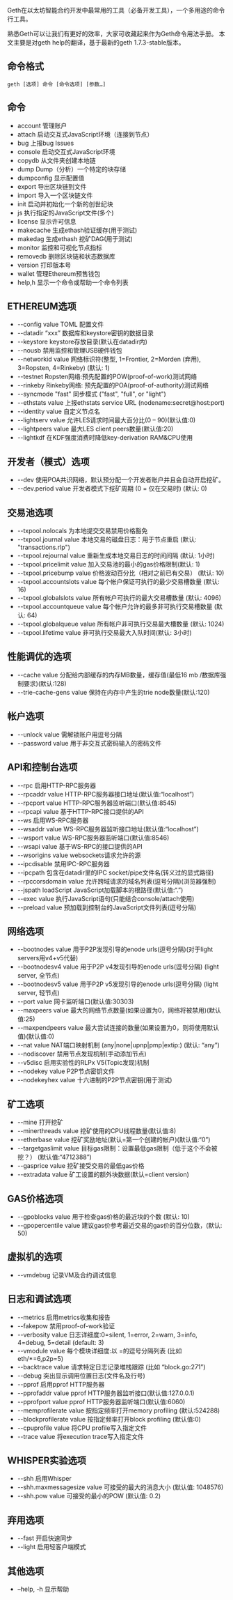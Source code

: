 Geth在以太坊智能合约开发中最常用的工具（必备开发工具），一个多用途的命令行工具。

熟悉Geth可以让我们有更好的效率，大家可收藏起来作为Geth命令用法手册。 本文主要是对geth help的翻译，基于最新的geth 1.7.3-stable版本。

## 命令格式
```shell
geth [选项] 命令 [命令选项] [参数…]
```

## 命令
- account    管理账户
- attach     启动交互式JavaScript环境（连接到节点）
- bug        上报bug Issues
- console    启动交互式JavaScript环境
- copydb     从文件夹创建本地链
- dump       Dump（分析）一个特定的块存储
- dumpconfig 显示配置值
- export     导出区块链到文件
- import     导入一个区块链文件
- init       启动并初始化一个新的创世纪块
- js         执行指定的JavaScript文件(多个)
- license    显示许可信息
- makecache  生成ethash验证缓存(用于测试)
- makedag    生成ethash 挖矿DAG(用于测试)
- monitor    监控和可视化节点指标
- removedb   删除区块链和状态数据库
- version    打印版本号
- wallet     管理Ethereum预售钱包
- help,h     显示一个命令或帮助一个命令列表

## ETHEREUM选项
- --config value          TOML 配置文件
- --datadir “xxx”         数据库和keystore密钥的数据目录
- --keystore              keystore存放目录(默认在datadir内)
- --nousb                 禁用监控和管理USB硬件钱包
- --networkid value       网络标识符(整型, 1=Frontier, 2=Morden (弃用), 3=Ropsten, 4=Rinkeby) (默认: 1)
- --testnet               Ropsten网络:预先配置的POW(proof-of-work)测试网络
- --rinkeby               Rinkeby网络: 预先配置的POA(proof-of-authority)测试网络
- --syncmode "fast"       同步模式 ("fast", "full", or "light")
- --ethstats value        上报ethstats service  URL (nodename:secret@host:port)
- --identity value        自定义节点名
- --lightserv value       允许LES请求时间最大百分比(0 – 90)(默认值:0) 
- --lightpeers value      最大LES client peers数量(默认值:20)
- --lightkdf              在KDF强度消费时降低key-derivation RAM&CPU使用

## 开发者（模式）选项
- --dev               使用POA共识网络，默认预分配一个开发者账户并且会自动开启挖矿。
- --dev.period value  开发者模式下挖矿周期 (0 = 仅在交易时) (默认: 0)

## 交易池选项
- --txpool.nolocals            为本地提交交易禁用价格豁免
- --txpool.journal value       本地交易的磁盘日志：用于节点重启 (默认: "transactions.rlp")
- --txpool.rejournal value     重新生成本地交易日志的时间间隔 (默认: 1小时)
- --txpool.pricelimit value    加入交易池的最小的gas价格限制(默认: 1)
- --txpool.pricebump value     价格波动百分比（相对之前已有交易） (默认: 10)
- --txpool.accountslots value  每个帐户保证可执行的最少交易槽数量  (默认: 16)
- --txpool.globalslots value   所有帐户可执行的最大交易槽数量 (默认: 4096)
- --txpool.accountqueue value  每个帐户允许的最多非可执行交易槽数量 (默认: 64)
- --txpool.globalqueue value   所有帐户非可执行交易最大槽数量  (默认: 1024)
- --txpool.lifetime value      非可执行交易最大入队时间(默认: 3小时)

## 性能调优的选项
- --cache value                分配给内部缓存的内存MB数量，缓存值(最低16 mb /数据库强制要求)(默认:128)
- --trie-cache-gens value      保持在内存中产生的trie node数量(默认:120)

## 帐户选项
- --unlock value              需解锁账户用逗号分隔
- --password value            用于非交互式密码输入的密码文件


## API和控制台选项
- --rpc                       启用HTTP-RPC服务器
- --rpcaddr value             HTTP-RPC服务器接口地址(默认值:“localhost”)
- --rpcport value             HTTP-RPC服务器监听端口(默认值:8545)
- --rpcapi value              基于HTTP-RPC接口提供的API
- --ws                        启用WS-RPC服务器
- --wsaddr value              WS-RPC服务器监听接口地址(默认值:“localhost”)
- --wsport value              WS-RPC服务器监听端口(默认值:8546)
- --wsapi  value              基于WS-RPC的接口提供的API
- --wsorigins value           websockets请求允许的源
- --ipcdisable                禁用IPC-RPC服务器
- --ipcpath                   包含在datadir里的IPC socket/pipe文件名(转义过的显式路径)
- --rpccorsdomain value       允许跨域请求的域名列表(逗号分隔)(浏览器强制)
- --jspath loadScript         JavaScript加载脚本的根路径(默认值:“.”)
- --exec value                执行JavaScript语句(只能结合console/attach使用)
- --preload value             预加载到控制台的JavaScript文件列表(逗号分隔)

## 网络选项
- --bootnodes value    用于P2P发现引导的enode urls(逗号分隔)(对于light servers用v4+v5代替)
- --bootnodesv4 value  用于P2P v4发现引导的enode urls(逗号分隔) (light server, 全节点)
- --bootnodesv5 value  用于P2P v5发现引导的enode urls(逗号分隔) (light server, 轻节点)
- --port value         网卡监听端口(默认值:30303)
- --maxpeers value     最大的网络节点数量(如果设置为0，网络将被禁用)(默认值:25)
- --maxpendpeers value    最大尝试连接的数量(如果设置为0，则将使用默认值)(默认值:0)
- --nat value             NAT端口映射机制 (any|none|upnp|pmp|extip:<IP>) (默认: “any”)
- --nodiscover            禁用节点发现机制(手动添加节点)
- --v5disc                启用实验性的RLPx V5(Topic发现)机制
- --nodekey value         P2P节点密钥文件
- --nodekeyhex value      十六进制的P2P节点密钥(用于测试)

## 矿工选项
- --mine                  打开挖矿
- --minerthreads value    挖矿使用的CPU线程数量(默认值:8)
- --etherbase value       挖矿奖励地址(默认=第一个创建的帐户)(默认值:“0”)
- --targetgaslimit value  目标gas限制：设置最低gas限制（低于这个不会被挖？） (默认值:“4712388”)
- --gasprice value        挖矿接受交易的最低gas价格
- --extradata value       矿工设置的额外块数据(默认=client version)

## GAS价格选项
- --gpoblocks value      用于检查gas价格的最近块的个数  (默认: 10)
- --gpopercentile value  建议gas价参考最近交易的gas价的百分位数，(默认: 50)

## 虚拟机的选项
- --vmdebug        记录VM及合约调试信息


## 日志和调试选项
- --metrics            启用metrics收集和报告
- --fakepow            禁用proof-of-work验证
- --verbosity value    日志详细度:0=silent, 1=error, 2=warn, 3=info, 4=debug, 5=detail (default: 3)
- --vmodule value      每个模块详细度:以 <pattern>=<level>的逗号分隔列表 (比如 eth/*=6,p2p=5)
- --backtrace value    请求特定日志记录堆栈跟踪 (比如 “block.go:271”)
- --debug                     突出显示调用位置日志(文件名及行号)
- --pprof                     启用pprof HTTP服务器
- --pprofaddr value           pprof HTTP服务器监听接口(默认值:127.0.0.1)
- --pprofport value           pprof HTTP服务器监听端口(默认值:6060)
- --memprofilerate value      按指定频率打开memory profiling    (默认:524288)
- --blockprofilerate value    按指定频率打开block profiling    (默认值:0)
- --cpuprofile value          将CPU profile写入指定文件
- --trace value               将execution trace写入指定文件

## WHISPER实验选项
- --shh                        启用Whisper
- --shh.maxmessagesize value   可接受的最大的消息大小 (默认值: 1048576)
- --shh.pow value              可接受的最小的POW (默认值: 0.2)

## 弃用选项
- --fast     开启快速同步
- --light    启用轻客户端模式

## 其他选项
- –help, -h    显示帮助